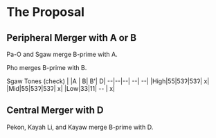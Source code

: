 # The Proposal
## Peripheral Merger with A or B
Pa-O and Sgaw merge B-prime with A.

Pho merges B-prime with B.

Sgaw Tones \(check\)
| |A | B| B'| D|
--|--|--| --| --|
|High|55|53&#660;|53&#660;| x|
|Mid|55|53&#660;|53&#660;| x|
|Low|33|11| -- | x|
## Central Merger with D
Pekon, Kayah Li, and Kayaw merge B-prime with D.
